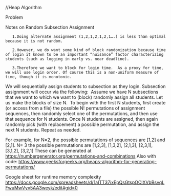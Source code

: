//Heap Algorithm 

Problem

Notes on Random Subsection Assignment

       1.Doing alternate assignment (1,2,1,2,1,2,1….) is less than optimal because it is not random.

       2.However, we do want some kind of block randomization because time of login it known to be an important “nuisance” factor characterizing students (such as logging in early vs. near deadline).

       3.Therefore we want to block for login time.  As a proxy for time, we will use login order. Of course this is a non-uniform measure of time, though it is monotonic.

We will sequentially assign students to subsection as they login. Subsection assignment will occur via the following:  Assume we have N subsections that we want to which we want to (block) randomly assign all students. Let us make the blocks of size N.  To begin with the first N students, first create (or access from a file) the possible N! permutations of assignment sequences, then randomly select one of the permutations, and then use that sequence for N students. Once N students are assigned, then again randomly pick (with replacement) a possible permutation, and assign the next N students. Repeat as needed.

For example, for
N=2, the possible permutations of sequences are [1,2] and [2,1].
N= 3 the possible permutations are [1,2,3], [1,3,2], [2,1,3], [2,3,1], [3,1,2], [3,2,1]
These can be generated at https://numbergenerator.org/permutations-and-combinations
Also with code: https://www.geeksforgeeks.org/heaps-algorithm-for-generating-permutations/

Google sheet for runtime memory complexity
https://docs.google.com/spreadsheets/d/1aITT37ixEpQsGtspOClXVbBsvqLFwuMwVyv5AA3weyk/edit#gid=0
